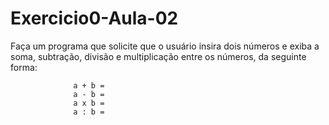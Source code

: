# Exercicio0-Aula-02

Faça um programa que solicite que o usuário insira dois números e exiba a soma, subtração,
divisão e multiplicação entre os números, da seguinte forma:

                  a + b =
                  a - b = 
                  a x b = 
                  a : b =

